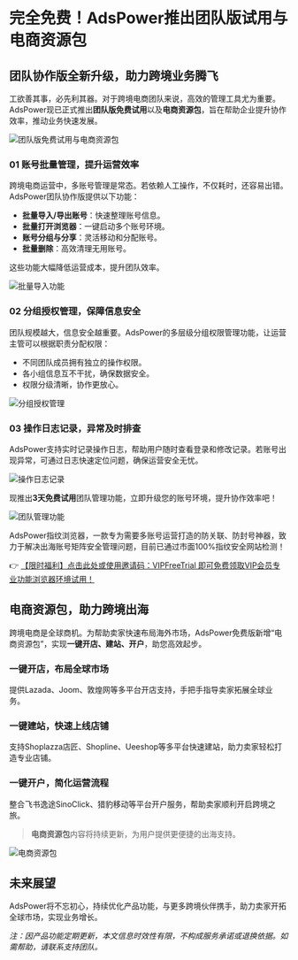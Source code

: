 # 完全免费！AdsPower推出团队版试用与电商资源包

## 团队协作版全新升级，助力跨境业务腾飞

工欲善其事，必先利其器。对于跨境电商团队来说，高效的管理工具尤为重要。AdsPower现已正式推出**团队版免费试用**以及**电商资源包**，旨在帮助企业提升协作效率，推动业务快速发展。

![团队版免费试用与电商资源包](https://198301.xyz/img/4126081634233765.webp)

### 01 账号批量管理，提升运营效率

跨境电商运营中，多账号管理是常态。若依赖人工操作，不仅耗时，还容易出错。AdsPower团队协作版提供以下功能：

- **批量导入/导出账号**：快速整理账号信息。
- **批量打开浏览器**：一键启动多个账号环境。
- **账号分组与分享**：灵活移动和分配账号。
- **批量删除**：高效清理无用账号。

这些功能大幅降低运营成本，提升团队效率。

![批量导入功能](https://198301.xyz/img/06066594.webp)

### 02 分组授权管理，保障信息安全

团队规模越大，信息安全越重要。AdsPower的多层级分组权限管理功能，让运营主管可以根据职责分配权限：

- 不同团队成员拥有独立的操作权限。
- 各小组信息互不干扰，确保数据安全。
- 权限分级清晰，协作更放心。

![分组授权管理](https://198301.xyz/img/680822442213154.webp)

### 03 操作日志记录，异常及时排查

AdsPower支持实时记录操作日志，帮助用户随时查看登录和修改记录。若账号出现异常，可通过日志快速定位问题，确保运营安全无忧。

![操作日志记录](https://198301.xyz/img/981081613197.webp)

现推出**3天免费试用**团队管理功能，立即升级您的账号环境，提升协作效率吧！

![团队管理功能](https://198301.xyz/img/98697242093748.webp)

AdsPower指纹浏览器，一款专为需要多账号运营打造的防关联、防封号神器，致力于解决出海账号矩阵安全管理问题，目前已通过市面100%指纹安全网站检测！

👉 [【限时福利】点击此处或使用邀请码：VIPFreeTrial 即可免费领取VIP会员专业功能浏览器环境试用！](https://bit.ly/adspower_free)

## 电商资源包，助力跨境出海

跨境电商是全球商机。为帮助卖家快速布局海外市场，AdsPower免费版新增“电商资源包”，实现**一键开店、建站、开户**，助您高效起步。

### 一键开店，布局全球市场

提供Lazada、Joom、敦煌网等多平台开店支持，手把手指导卖家拓展全球业务。

### 一键建站，快速上线店铺

支持Shoplazza店匠、Shopline、Ueeshop等多平台快速建站，助力卖家轻松打造专业店铺。

### 一键开户，简化运营流程

整合飞书逸途SinoClick、猎豹移动等平台开户服务，帮助卖家顺利开启跨境之旅。

> **电商资源包**内容将持续更新，为用户提供更便捷的出海支持。

![电商资源包](https://198301.xyz/img/89600659.webp)

## 未来展望

AdsPower将不忘初心，持续优化产品功能，与更多跨境伙伴携手，助力卖家开拓全球市场，实现业务增长。

*注：因产品功能定期更新，本文信息时效性有限，不构成服务承诺或退换依据。如需帮助，请联系支持团队。*